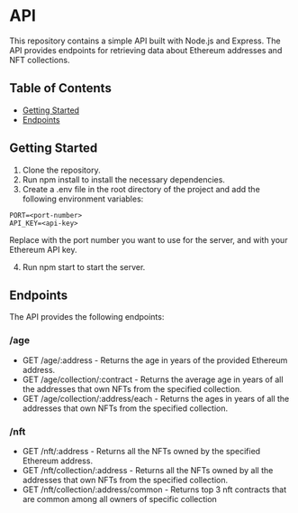 # API

This repository contains a simple API built with Node.js and Express. The API provides endpoints for retrieving data about Ethereum addresses and NFT collections.

## Table of Contents

- [Getting Started](#getting-started)
- [Endpoints](#endpoints)

## Getting Started

1. Clone the repository.
2. Run npm install to install the necessary dependencies.
3. Create a .env file in the root directory of the project and add the following environment variables:

```env
PORT=<port-number>
API_KEY=<api-key>
```

Replace <port-number> with the port number you want to use for the server, and <api-key> with your Ethereum API key.

4. Run npm start to start the server.

## Endpoints

The API provides the following endpoints:

### /age

- GET /age/:address - Returns the age in years of the provided Ethereum address.
- GET /age/collection/:contract - Returns the average age in years of all the addresses that own NFTs from the specified collection.
- GET /age/collection/:address/each - Returns the ages in years of all the addresses that own NFTs from the specified collection.

### /nft

- GET /nft/:address - Returns all the NFTs owned by the specified Ethereum address.
- GET /nft/collection/:address - Returns all the NFTs owned by all the addresses that own NFTs from the specified collection.
- GET /nft/collection/:address/common - Returns top 3 nft contracts that are common among all owners of specific collection
